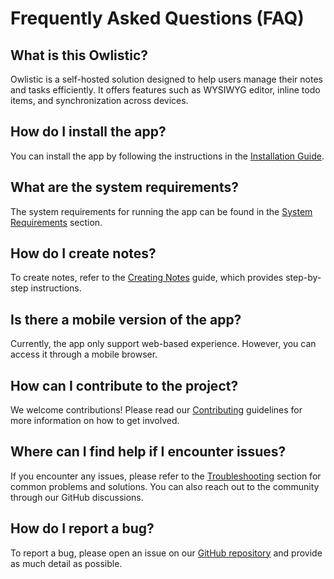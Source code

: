 # Frequently Asked Questions (FAQ)

## What is this Owlistic?

Owlistic is a self-hosted solution designed to help users manage their notes and tasks efficiently. It offers features such as WYSIWYG editor, inline todo items, and synchronization across devices.

## How do I install the app?

You can install the app by following the instructions in the [Installation Guide](getting-started/installation.md).

## What are the system requirements?

The system requirements for running the app can be found in the [System Requirements](getting-started/system-requirements.md) section.

## How do I create notes?

To create notes, refer to the [Creating Notes](usage/creating-notes.md) guide, which provides step-by-step instructions.

## Is there a mobile version of the app?

Currently, the app only support web-based experience. However, you can access it through a mobile browser.

## How can I contribute to the project?

We welcome contributions! Please read our [Contributing](contributing) guidelines for more information on how to get involved.

## Where can I find help if I encounter issues?

If you encounter any issues, please refer to the [Troubleshooting](troubleshooting) section for common problems and solutions. You can also reach out to the community through our GitHub discussions.

## How do I report a bug?

To report a bug, please open an issue on our [GitHub repository](https://github.com/owlistic-notes/owlistic/issues) and provide as much detail as possible.
